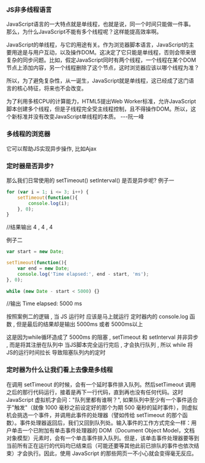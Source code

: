 ### JS非多线程语言
JavaScript语言的一大特点就是单线程，也就是说，同一个时间只能做一件事。那么，为什么JavaScript不能有多个线程呢？这样能提高效率啊。

JavaScript的单线程，与它的用途有关。作为浏览器脚本语言，JavaScript的主要用途是与用户互动，以及操作DOM。这决定了它只能是单线程，否则会带来很复杂的同步问题。比如，假定JavaScript同时有两个线程，一个线程在某个DOM节点上添加内容，另一个线程删除了这个节点，这时浏览器应该以哪个线程为准？

所以，为了避免复杂性，从一诞生，JavaScript就是单线程，这已经成了这门语言的核心特征，将来也不会改变。

为了利用多核CPU的计算能力，HTML5提出Web Worker标准，允许JavaScript脚本创建多个线程，但是子线程完全受主线程控制，且不得操作DOM。所以，这个新标准并没有改变JavaScript单线程的本质。 ---阮一峰

### 多线程的浏览器
它可以帮助JS实现异步操作, 比如Ajax

### 定时器是否异步?
那么我们日常使用的 setTimeout() setInterval() 是否是异步呢?
例子一
```js
for (var i = 1; i <= 3; i++) {
	setTimeout(function(){
		console.log(i);
	}, 0);
}
```
//结果输出 4 , 4 , 4

例子二
```js
var start = new Date;

setTimeout(function(){
	var end = new Date;
	console.log('Time elapsed:', end - start, 'ms');
}, 0);
	
while (new Date - start < 5000) {}
```
//输出 Time elapsed: 5000 ms


按照案例二的逻辑 , 当 JS 运行时 应该是马上就运行 定时器内的 console.log 函数 , 但是最后的结果却是输出 5000ms 或者 5000ms以上

这是因为while循环造成了 5000ms 的阻塞 , setTimeout 和 setInterval 并非异步 , 而是将其注册在队列中 当JS脚本完全运行完后 , 才会执行队列 , 所以 while 将JS的运行时间拉长 导致阻塞队列内的定时


### 定时器为什么让我们看上去像是多线程

在调用 setTimeout 的时候，会有一个延时事件排入队列。然后setTimeout 调用之后的那行代码运行，接着是再下一行代码，直到再也没有任何代码。这时 JavaScript 虚拟机才会问："队列里都有谁啊？", 如果队列中至少有一个事件适合于"触发"（就像 1000 毫秒之前设定好的那个为期 500 毫秒的延时事件），则虚拟机会挑选一个事件，并调用此事件的处理器（譬如传给 setTimeout 的那个函数）。事件处理器返回后，我们又回到队列处。输入事件的工作方式完全一样：用户单击一个已附加有单击事件处理器的 DOM（Document Object Model，文档对象模型）元素时，会有一个单击事件排入队列。但是，该单击事件处理器要等到当前所有正在运行的代码均已结束后（可能还要等其他此前已排队的事件也依次结束）才会执行。因此，使用 JavaScript 的那些网页一不小心就会变得毫无反应。